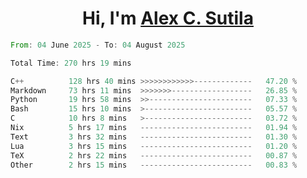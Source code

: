 <h1 align="center">Hi, I'm <a href="https://github.com/alexsutila" target="blank">Alex C. Sutila</a></h1>

<!--START_SECTION:waka-->

```rust
From: 04 June 2025 - To: 04 August 2025

Total Time: 270 hrs 19 mins

C++          128 hrs 40 mins >>>>>>>>>>>>-------------   47.20 %
Markdown     73 hrs 11 mins  >>>>>>>------------------   26.85 %
Python       19 hrs 58 mins  >>-----------------------   07.33 %
Bash         15 hrs 10 mins  >------------------------   05.57 %
C            10 hrs 8 mins   >------------------------   03.72 %
Nix          5 hrs 17 mins   -------------------------   01.94 %
Text         3 hrs 32 mins   -------------------------   01.30 %
Lua          3 hrs 15 mins   -------------------------   01.20 %
TeX          2 hrs 22 mins   -------------------------   00.87 %
Other        2 hrs 15 mins   -------------------------   00.83 %
```

<!--END_SECTION:waka-->
